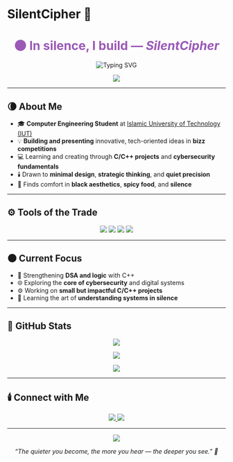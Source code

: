# SilentCipher 🖤
<!-- README.md -->

<!-- Header -->
<h1 align="center" style="color:#9B59B6;">🌑 In silence, I build — <i>SilentCipher</i></h1>

<p align="center">
  <img src="https://readme-typing-svg.herokuapp.com?font=Fira+Code&weight=500&duration=4000&pause=500&color=9B59B6&center=true&width=500&lines=💻+Computer+Engineering+Student;🧩+Curious+Mind+Exploring+Systems;🔐+Learning+Cybersecurity+Step+by+Step;🌒+Observing+Silently,+Building+Slowly" alt="Typing SVG" />
</p>

<p align="center">
  <img src="https://capsule-render.vercel.app/api?type=soft&color=6C3483&height=80&section=header" />
</p>

---

## 🌘 About Me

- 🎓 **Computer Engineering Student** at [Islamic University of Technology (IUT)](https://www.iutoic-dhaka.edu/)
- 💡 **Building and presenting** innovative, tech-oriented ideas in **bizz competitions**
- 💻 Learning and creating through **C/C++ projects** and **cybersecurity fundamentals**
- 🕯️ Drawn to **minimal design**, **strategic thinking**, and **quiet precision**
- 🖤 Finds comfort in **black aesthetics**, **spicy food**, and **silence**

---

## ⚙️ Tools of the Trade

<p align="center">
  <img src="https://img.shields.io/badge/C-2C3E50?style=for-the-badge&logo=c&logoColor=white" />
  <img src="https://img.shields.io/badge/C++-512E5F?style=for-the-badge&logo=c%2B%2B&logoColor=white" />
  <img src="https://img.shields.io/badge/GitHub-000000?style=for-the-badge&logo=github&logoColor=white" />
  <img src="https://img.shields.io/badge/VS%20Code-5B2C6F?style=for-the-badge&logo=visual-studio-code&logoColor=white" />
</p>

---

## 🌑 Current Focus

- 🧠 Strengthening **DSA and logic** with C++  
- 🌐 Exploring the **core of cybersecurity** and digital systems  
- ⚙️ Working on **small but impactful C/C++ projects**  
- 💭 Learning the art of **understanding systems in silence**

---

## 🩶 GitHub Stats

<p align="center">
  <img src="https://github-readme-stats.vercel.app/api?username=SilentCipher-Star&show_icons=true&theme=tokyonight&title_color=9B59B6&icon_color=9B59B6&text_color=C9C9C9&bg_color=0D1117&hide_border=true" />
</p>

<p align="center">
  <img src="https://github-readme-streak-stats.herokuapp.com/?user=SilentCipher-Star&theme=tokyonight&hide_border=true&ring=9B59B6&fire=9B59B6&currStreakLabel=9B59B6" />
</p>

<p align="center">
  <img src="https://github-readme-stats.vercel.app/api/top-langs/?username=SilentCipher-Star&layout=compact&theme=tokyonight&title_color=9B59B6&text_color=C9C9C9&bg_color=0D1117&hide_border=true" />
</p>

---

## 🕯️ Connect with Me

<p align="center">
  <a href="https://github.com/SilentCipher-Star" target="_blank">
    <img src="https://img.shields.io/badge/GitHub-SilentCipher--Star-9B59B6?style=for-the-badge&logo=github&logoColor=white" />
  </a>
  <a href="mailto:lookism6122@gmail.com" target="_blank">
    <img src="https://img.shields.io/badge/Email-lookism6122@gmail.com-6C3483?style=for-the-badge&logo=gmail&logoColor=white" />
  </a>
</p>

---

<p align="center">
  <img src="https://capsule-render.vercel.app/api?type=waving&color=6C3483&height=100&section=footer" />
</p>

<p align="center">
  <i>“The quieter you become, the more you hear — the deeper you see.” 🖤</i>
</p>
